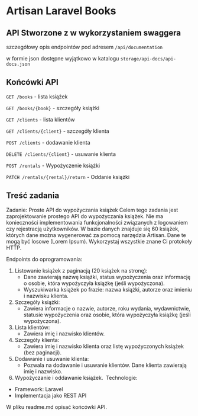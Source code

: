 # Artisan Laravel Books


## API Stworzone z w wykorzystaniem swaggera
szczegółowy opis endpointów pod adresem `/api/documentation`

w formie json dostępne wyjątkowo w katalogu `storage/api-docs/api-docs.json` 

## Końcówki API

`GET /books` - lista książek

`GET /books/{book}` - szczegóły książki

`GET /clients` - lista klientów

`GET /clients/{client}` - szczegóły klienta

`POST /clients` - dodawanie klienta

`DELETE /clients/{client}` - usuwanie klienta

`POST /rentals` - Wypożyczenie książki

`PATCH /rentals/{rental}/return` - Oddanie książki


## Treść zadania

Zadanie: Proste API do wypożyczania książek
Celem tego zadania jest zaprojektowanie prostego API do wypożyczania książek. Nie ma konieczności implementowania funkcjonalności związanych z logowaniem czy rejestracją użytkowników.
W bazie danych znajduje się 60 książek, których dane można wygenerować za pomocą narzędzia Artisan. Dane te mogą być losowe (Lorem Ipsum).
Wykorzystaj wszystkie znane Ci protokoły HTTP.

Endpoints do oprogramowania:
1. Listowanie książek z paginacją (20 książek na stronę):
    * Dane zawierają nazwę książki, status wypożyczenia oraz informację o osobie, która wypożyczyła książkę (jeśli wypożyczona).
    * Wyszukiwarka książek po frazie: nazwa książki, autorze oraz imieniu i nazwisku klienta.
2. Szczegóły książki:
    * Zawiera informacje o nazwie, autorze, roku wydania, wydawnictwie, statusie wypożyczenia oraz osobie, która wypożyczyła książkę (jeśli wypożyczona).
3. Lista klientów:
    * Zawiera imię i nazwisko klientów.
4. Szczegóły klienta:
    * Zawiera imię i nazwisko klienta oraz listę wypożyczonych książek (bez paginacji).
5. Dodawanie i usuwanie klienta:
    * Pozwala na dodawanie i usuwanie klientów. Dane klienta zawierają imię i nazwisko.
6. Wypożyczanie i oddawanie książek. 
Technologie:
* Framework: Laravel
* Implementacja jako REST API

W pliku readme.md opisać końcówki API.




